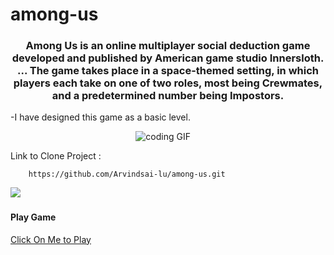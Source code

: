 # among-us


<h3 align="center">Among Us is an online multiplayer social deduction game developed and published by American game studio Innersloth. ... The game takes place in a space-themed setting, in which players each take on one of two roles, most being Crewmates, and a predetermined number being Impostors.</h3>


-I have designed this game as a basic level.

<p align="center">
<img src="https://media.giphy.com/media/j4fbBhYgu8mNEHkQ4w/giphy.gif" alt="coding GIF" />&nbsp;&nbsp;&nbsp;&nbsp;
</p>

Link to Clone Project :

        https://github.com/Arvindsai-lu/among-us.git
    
<p align="left">
<img src="https://media.giphy.com/media/x7mg6cMkLEdg2hgV32/giphy.gif" />&nbsp;&nbsp;&nbsp;&nbsp;
</p>
    
    
<h4 align="centre"> Play Game </h4>

<a href="http://Arvindsai-lu.github.io/among-us.game">Click On Me to Play</a>
